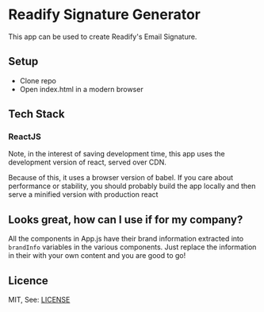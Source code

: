 # Readify Signature Generator

This app can be used to create Readify's Email Signature.


## Setup
- Clone repo
- Open index.html in a modern browser

## Tech Stack
### ReactJS
Note, in the interest of saving development time, this app uses the development version of react, served over CDN. 

Because of this, it uses a browser version of babel. If you care about performance or stability, 
you should probably build the app locally and then serve a minified version with production react

## Looks great, how can I use if for my company?
All the components in App.js have their brand information extracted into `brandInfo` variables in the various components.
Just replace the information in their with your own content and you are good to go! 

## Licence 
MIT, See: [LICENSE](https://github.com/Readify/readify-signatures/blob/master/LICENSE)